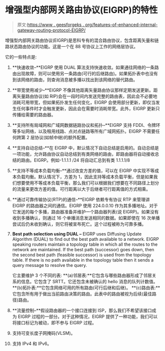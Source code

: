 # 增强型内部网关路由协议(EIGRP)的特性

> 原文:[https://www . geesforgeks . org/features-of-enhanced-internal-gateway-routing-protocol-EIGRP/](https://www.geeksforgeeks.org/features-of-enhanced-interior-gateway-routing-protocol-eigrp/)

增强型内部网关路由协议(EIGRP)是思科专有的混合路由协议，包含距离矢量和链路状态路由协议的功能。这是一个在 88 号协议上工作的网络层协议。

它的一些特点是:

1.  **快速收敛–**EIGRP 使用 DUAL 算法支持快速收敛。如果通往网络的一条路由出现故障，则可以使用另一条路由(可行的后继路由)。如果拓扑表中也没有到该网络的路由，则查询消息被多播以找出到该网络的替代路由。

2.  **带宽使用减少–**EIGRP 不像其他距离矢量路由协议那样定期发送更新。距离矢量路由协议(如 RIP)会在一段时间内发送完整的路由表，因此会不必要地消耗可用带宽，但如果拓扑发生任何变化，EIGRP 会使用部分更新，即仅当发生任何事件时才会触发更新，因此会在需要时消耗带宽。此外，EIGRP 更新只传播给需要的路由器。

3.  **支持所有局域网和广域网数据链路协议和拓扑–**EIGRP 支持 FDDI、令牌环等多址网络，以及租用线路、点对点链路等所有广域网拓扑。EIGRP 不需要任何跨第 2 层协议(如帧中继)的额外配置。

4.  **支持自动总结–**在 EIGRP 中，默认情况下自动总结是启用的。自动总结是一项功能，允许路由协议自动总结到有类网络的路由，即路由器将自动接收总结的路由。EIGRP。例如-1.1.1.1 /24 将自动汇总到有类 1.1.1.1/8

5.  **支持不等成本负载均衡–**通过改变方差的值，可以在 EIGRP 中实现不等成本负载均衡。默认情况下，方差为 1，因此支持等成本负载平衡，但是如果我们想要使用不等成本负载平衡，那么我们可以根据我们想要在不同路径上划分的流量来更改方差的值。可行距离以大于后继者可行距离值的方式相乘。

6.  **通过可靠传输协议(RTP)的通信–**EIGRP 依赖专有协议 RTP 来管理讲 EIGRP 的路由器之间的通信。EIGRP 使用 224.0.0.10 作为其多播地址。对于它发送的每个多播，路由器准备并维护一个路由器列表(说 EIGRP)。如果没有收到多播确认，则通过 16 个单播消息发送相同的数据。如果即使在 16 次单播尝试后仍未收到确认，则它将被宣布死亡。这个过程被称为可靠多播。

7.  **Best path selection using DUAL –** EIGRP uses Diffusing Update Algorithm (DUAL) to find out the best path available to a network. EIGRP speaking routers maintain a topology table in which all the routes to the network are maintained. If the best path (successor) goes down, then the second best path (feasible successor) is used from the topology table. If there is no path available in the topology table then it sends a query message to resolve the query. 

    它主要维护 3 个不同的表:
    **(a)邻居表:**它包含与哪些路由器形成了邻居关系的信息。它包含了 SRTT。它还包含未被确认的 hello 消息的队列计数值。
    **(b)拓扑表:**它包含网络可用的所有路由(可行后继和后继)。
    **(c)路由表:**它包含所有用于做出当前路由决策的路由。此表中的路由被视为后续(最佳路径)路由。

8.  **流量控制–**假设路由器的一个接口连接到 ISP，那么我们不希望该接口成为 EIGRP 过程的一部分。对于这种情况，EIGRP 提供了一种功能，我们可以将接口标记为被动，即不参与 EIGRP 过程。

9.  支持可变长度子网掩码(VLSM)。
10.  支持 IPv4 和 IPv6。